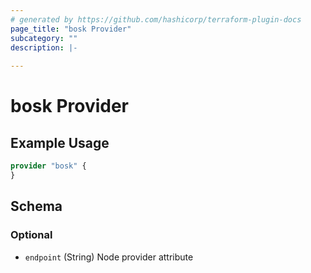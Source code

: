 ```yaml
---
# generated by https://github.com/hashicorp/terraform-plugin-docs
page_title: "bosk Provider"
subcategory: ""
description: |-
  
---
```


# bosk Provider



## Example Usage

```terraform
provider "bosk" {
}
```

<!-- schema generated by tfplugindocs -->
## Schema

### Optional

- `endpoint` (String) Node provider attribute
